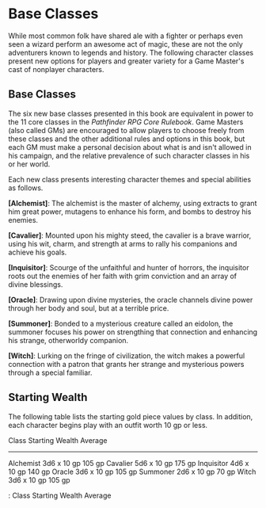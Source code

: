 # Base Classes

While most common folk have shared ale with a fighter or perhaps
even seen a wizard perform an awesome act of magic, these are not
the only adventurers known to legends and history. The following
character classes present new options for players and greater
variety for a Game Master's cast of nonplayer characters.

## Base Classes

The six new base classes presented in this book are equivalent in
power to the 11 core classes in the *Pathfinder RPG Core
Rulebook*. Game Masters (also called GMs) are encouraged to allow
players to choose freely from these classes and the other
additional rules and options in this book, but each GM must make
a personal decision about what is and isn't allowed in his
campaign, and the relative prevalence of such character classes
in his or her world.

Each new class presents interesting character themes and special
abilities as follows.

**[Alchemist]**: The alchemist is the master of alchemy, using
extracts to grant him great power, mutagens to enhance his form,
and bombs to destroy his enemies.

**[Cavalier]**: Mounted upon his mighty steed, the cavalier is a
brave warrior, using his wit, charm, and strength at arms to
rally his companions and achieve his goals.

**[Inquisitor]**: Scourge of the unfaithful and hunter of
horrors, the inquisitor roots out the enemies of her faith with
grim conviction and an array of divine blessings.

**[Oracle]**: Drawing upon divine mysteries, the oracle channels
divine power through her body and soul, but at a terrible price.

**[Summoner]**: Bonded to a mysterious creature called an
eidolon, the summoner focuses his power on strengthing that
connection and enhancing his strange, otherworldy companion.

**[Witch]**: Lurking on the fringe of civilization, the witch
makes a powerful connection with a patron that grants her strange
and mysterious powers through a special familiar.

## Starting Wealth

The following table lists the starting gold piece values by
class. In addition, each character begins play with an outfit
worth 10 gp or less.
 
  Class        Starting Wealth   Average
  ------------ ----------------- ---------
  Alchemist    3d6 x 10 gp       105 gp
  Cavalier     5d6 x 10 gp       175 gp
  Inquisitor   4d6 x 10 gp       140 gp
  Oracle       3d6 x 10 gp       105 gp
  Summoner     2d6 x 10 gp       70 gp
  Witch        3d6 x 10 gp       105 gp

  : Class Starting Wealth Average



